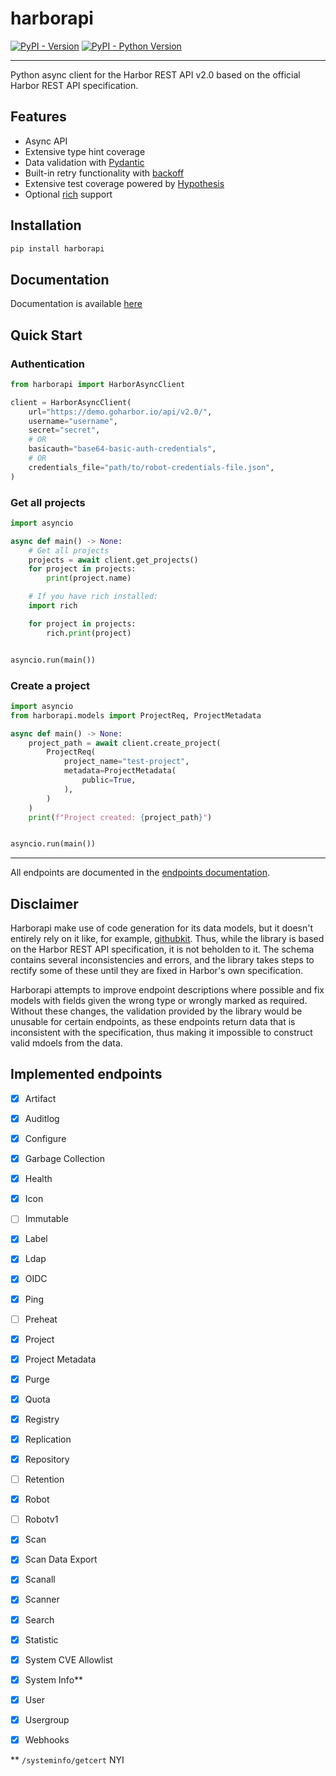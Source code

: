 # harborapi

[![PyPI - Version](https://img.shields.io/pypi/v/harborapi.svg)](https://pypi.org/project/harborapi)
[![PyPI - Python Version](https://img.shields.io/pypi/pyversions/harborapi.svg)](https://pypi.org/project/harborapi)

-----


Python async client for the Harbor REST API v2.0 based on the official Harbor REST API specification.

## Features

- Async API
- Extensive type hint coverage
- Data validation with [Pydantic](https://github.com/pydantic/pydantic)
- Built-in retry functionality with [backoff](https://github.com/litl/backoff)
- Extensive test coverage powered by [Hypothesis](https://github.com/HypothesisWorks/hypothesis)
- Optional [rich](https://github.com/Textualize/rich/) support

## Installation

```bash
pip install harborapi
```


## Documentation

Documentation is available [here](https://pederhan.github.io/harborapi/)

## Quick Start


### Authentication


```python
from harborapi import HarborAsyncClient

client = HarborAsyncClient(
    url="https://demo.goharbor.io/api/v2.0/",
    username="username",
    secret="secret",
    # OR
    basicauth="base64-basic-auth-credentials",
    # OR
    credentials_file="path/to/robot-credentials-file.json",
)
```

### Get all projects

```python
import asyncio

async def main() -> None:
    # Get all projects
    projects = await client.get_projects()
    for project in projects:
        print(project.name)

    # If you have rich installed:
    import rich

    for project in projects:
        rich.print(project)


asyncio.run(main())
```


### Create a project

```python
import asyncio
from harborapi.models import ProjectReq, ProjectMetadata

async def main() -> None:
    project_path = await client.create_project(
        ProjectReq(
            project_name="test-project",
            metadata=ProjectMetadata(
                public=True,
            ),
        )
    )
    print(f"Project created: {project_path}")


asyncio.run(main())
```

----

All endpoints are documented in the [endpoints documentation](https://pederhan.github.io/harborapi/endpoints/).



## Disclaimer

Harborapi make use of code generation for its data models, but it doesn't entirely rely on it like, for example, [githubkit](https://github.com/yanyongyu/githubkit). Thus, while the library is based on the Harbor REST API specification, it is not beholden to it. The schema contains several inconsistencies and errors, and the library takes steps to rectify some of these until they are fixed in Harbor's own specification.

Harborapi attempts to improve endpoint descriptions where possible and fix models with fields given the wrong type or wrongly marked as required. Without these changes, the validation provided by the library would be unusable for certain endpoints, as these endpoints return data that is inconsistent with the specification, thus making it impossible to construct valid mdoels from the data.


## Implemented endpoints

<!-- - [ ] Products
- [ ] Chart Repository
- [ ] Label -->
- [x] Artifact
- [x] Auditlog
- [x] Configure
- [x] Garbage Collection
- [x] Health
- [x] Icon
- [ ] Immutable
- [x] Label
- [x] Ldap
- [x] OIDC
- [x] Ping
- [ ] Preheat
- [x] Project
- [x] Project Metadata
- [x] Purge
- [x] Quota
- [x] Registry
- [x] Replication
- [x] Repository
- [ ] Retention
- [x] Robot
- [ ] Robotv1
- [x] Scan
- [x] Scan Data Export
- [x] Scanall
- [x] Scanner
- [x] Search
- [x] Statistic
- [x] System CVE Allowlist
- [x] System Info**
- [x] User
- [x] Usergroup
- [x] Webhooks


\*\* `/systeminfo/getcert` NYI
